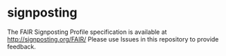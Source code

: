 # signposting
The FAIR Signposting Profile specification is available at http://signposting.org/FAIR/ 
Please use Issues in this repository to provide feedback.
